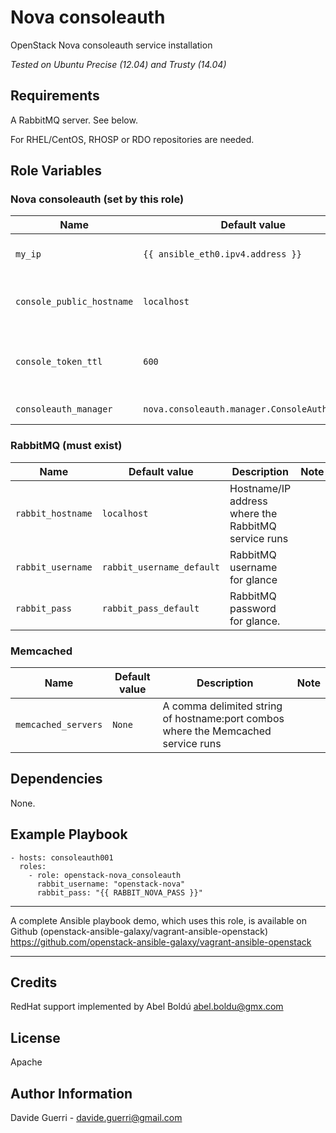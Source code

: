 Nova consoleauth
=========

OpenStack Nova consoleauth service installation

_Tested on Ubuntu Precise (12.04) and Trusty (14.04)_

Requirements
------------

A RabbitMQ server. See below.

For RHEL/CentOS, RHOSP or RDO repositories are needed.

Role Variables
--------------
### Nova consoleauth (set by this role)

| Name | Default value | Description | Note |
|---  |---  |---  |--- |
| `my_ip` | `{{ ansible_eth0.ipv4.address }}` | Management IP for nova-consoleauth ||
| `console_public_hostname` | `localhost` | Publicly visible name for this console host ||
| `console_token_ttl` | `600` | How many seconds before deleting tokens ||
| `consoleauth_manager` | `nova.consoleauth.manager.ConsoleAuthManager` | Manager for console auth ||

### RabbitMQ (must exist)

| Name | Default value | Description | Note |
|---  |---  |---  |--- |
| `rabbit_hostname` | `localhost` | Hostname/IP address where the RabbitMQ service runs ||
| `rabbit_username` | `rabbit_username_default` | RabbitMQ username for glance ||
| `rabbit_pass` | `rabbit_pass_default` | RabbitMQ password for glance. ||

### Memcached

| Name | Default value | Description | Note |
|---  |---  |---  |--- |
| `memcached_servers` | `None` | A comma delimited string of hostname:port combos where the Memcached service runs ||

Dependencies
------------

None.

Example Playbook
----------------

    - hosts: consoleauth001
      roles:
        - role: openstack-nova_consoleauth
          rabbit_username: "openstack-nova"
          rabbit_pass: "{{ RABBIT_NOVA_PASS }}"

---

A complete Ansible playbook demo, which uses this role, is available on Github (openstack-ansible-galaxy/vagrant-ansible-openstack) <https://github.com/openstack-ansible-galaxy/vagrant-ansible-openstack>

---

Credits
-------
RedHat support implemented by Abel Boldú <abel.boldu@gmx.com>


License
-------

Apache

Author Information
------------------

Davide Guerri - davide.guerri@gmail.com
